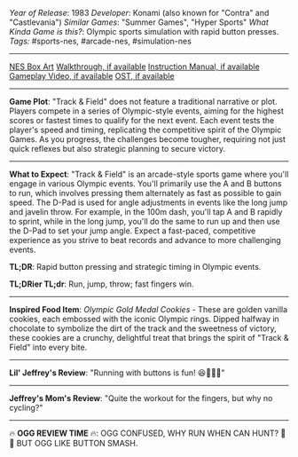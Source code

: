 *Year of Release*: 1983
*Developer*: Konami (also known for "Contra" and "Castlevania")
*Similar Games*: "Summer Games", "Hyper Sports"
*What Kinda Game is this?*: Olympic sports simulation with rapid button presses.
*Tags:* #sports-nes, #arcade-nes, #simulation-nes

---
[NES Box Art](https://www.google.com/search?tbm=isch&q=NES+Box+Art+Track+&+Field) 
[Walkthrough, if available](https://www.google.com/search?q=Walkthrough+NES+Track+&+Field)
[Instruction Manual, if available](https://www.google.com/search?q=NES+Instruction+Manual+Track+&+Field)
[Gameplay Video, if available](https://www.youtube.com/results?search_query=gameplay+NES+Track+&+Field) 
[OST, if available](https://www.youtube.com/results?search_query=gameplay+NES+Track+&+Field+OST)

- - -
**Game Plot**: "Track & Field" does not feature a traditional narrative or plot. Players compete in a series of Olympic-style events, aiming for the highest scores or fastest times to qualify for the next event. Each event tests the player's speed and timing, replicating the competitive spirit of the Olympic Games. As you progress, the challenges become tougher, requiring not just quick reflexes but also strategic planning to secure victory.

- - -
**What to Expect**: "Track & Field" is an arcade-style sports game where you'll engage in various Olympic events. You'll primarily use the A and B buttons to run, which involves pressing them alternately as fast as possible to gain speed. The D-Pad is used for angle adjustments in events like the long jump and javelin throw. For example, in the 100m dash, you'll tap A and B rapidly to sprint, while in the long jump, you'll do the same to run up and then use the D-Pad to set your jump angle. Expect a fast-paced, competitive experience as you strive to beat records and advance to more challenging events.

**TL;DR**: Rapid button pressing and strategic timing in Olympic events.

**TL;DRier TL;dr**: Run, jump, throw; fast fingers win.

---
**Inspired Food Item**: *Olympic Gold Medal Cookies* - These are golden vanilla cookies, each embossed with the iconic Olympic rings. Dipped halfway in chocolate to symbolize the dirt of the track and the sweetness of victory, these cookies are a crunchy, delightful treat that brings the spirit of "Track & Field" into every bite.

---
**Lil' Jeffrey's Review**: "Running with buttons is fun! 😆🏃‍♂️💨"

---
**Jeffrey's Mom's Review**: "Quite the workout for the fingers, but why no cycling?"

---
🔥 **OGG REVIEW TIME** 🔥: OGG CONFUSED, WHY RUN WHEN CAN HUNT? 🏹😡 BUT OGG LIKE BUTTON SMASH.